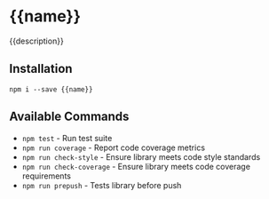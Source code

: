 # {{name}}

{{description}}

## Installation

````
npm i --save {{name}}
````

## Available Commands

- `npm test` - Run test suite
- `npm run coverage` - Report code coverage metrics
- `npm run check-style` - Ensure library meets code style standards
- `npm run check-coverage` - Ensure library meets code coverage requirements
- `npm run prepush` - Tests library before push